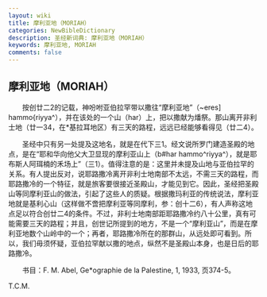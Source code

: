 ```yaml
---
layout: wiki
title: 摩利亚地（MORIAH）
categories: NewBibleDictionary
description: 圣经新词典: 摩利亚地（MORIAH）
keywords: 摩利亚地, MORIAH
comments: false
---
```


## 摩利亚地（MORIAH）

　　按创廿二2的记载，神吩咐亚伯拉罕带以撒往“摩利亚地”（~eres] hammo{riyya^），并在该处的一个山（har）上，把以撒献为燔祭。那山离开非利士地（廿一34，在*基拉耳地区）有三天的路程，远远已经能够看得见（廿二4）。

　　圣经中只有另一处提及这地名，就是在代下三1。经文说所罗门建造圣殿的地点，是在“耶和华向他父大卫显现的摩利亚山上（b#har hammo^riyya^），就是耶布斯人阿珥楠的禾场上”（三1）。值得注意的是：这里并未提及山地与亚伯拉罕的关系。有人提出反对，说耶路撒冷离开非利士地南部不太远，不需三天的路程，而耶路撒冷的一个特征，就是旅客要很接近圣殿山，才能见到它。因此，圣经把圣殿山等同摩利亚山的做法，引起了这些人的质疑。根据撒玛利亚的传统说法，摩利亚地就是基利心山（这样做不啻把摩利亚等同摩利，参：创十二6），有人声称这地点足以符合创廿二4的条件。不过，非利士地南部距耶路撒冷约八十公里，真有可能需要三天的路程；并且，创世记所提到的地方，不是一个“摩利亚山”，而是在摩利亚地数个山岭中的一个；再者，耶路撒冷所在的那群山，从远处即可看到。所以，我们毋须怀疑，亚伯拉罕献以撒的地点，纵然不是圣殿山本身，也是日后的耶路撒冷。

　　书目：F. M. Abel, Ge*ographie de la Palestine, 1, 1933, 页374-5。

T.C.M.








